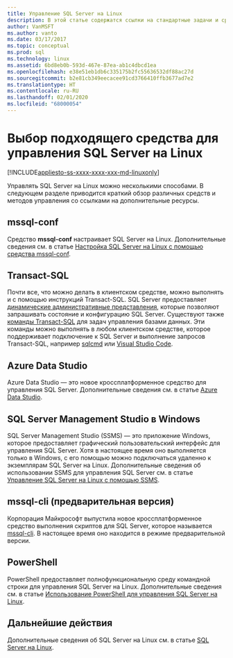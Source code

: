 ```yaml
---
title: Управление SQL Server на Linux
description: В этой статье содержатся ссылки на стандартные задачи и средства управления для SQL Server на Linux.
author: VanMSFT
ms.author: vanto
ms.date: 03/17/2017
ms.topic: conceptual
ms.prod: sql
ms.technology: linux
ms.assetid: 6bd8eb0b-593d-467e-87ea-ab1c4dbcd1ea
ms.openlocfilehash: e38e51eb1db6c335175b2fc55636532df88ac27d
ms.sourcegitcommit: b2e81cb349eecacee91cd3766410ffb3677ad7e2
ms.translationtype: HT
ms.contentlocale: ru-RU
ms.lasthandoff: 02/01/2020
ms.locfileid: "68000054"
---
```

# <a name="choose-the-right-tool-to-manage-sql-server-on-linux"></a>Выбор подходящего средства для управления SQL Server на Linux

[!INCLUDE[appliesto-ss-xxxx-xxxx-xxx-md-linuxonly](../includes/appliesto-ss-xxxx-xxxx-xxx-md-linuxonly.md)]

Управлять SQL Server на Linux можно несколькими способами. В следующем разделе приводится краткий обзор различных средств и методов управления со ссылками на дополнительные ресурсы.

## <a name="mssql-conf"></a>mssql-conf 

Средство **mssql-conf** настраивает SQL Server на Linux. Дополнительные сведения см. в статье [Настройка SQL Server на Linux с помощью средства mssql-conf](sql-server-linux-configure-mssql-conf.md).

## <a name="transact-sql"></a>Transact-SQL

Почти все, что можно делать в клиентском средстве, можно выполнять и с помощью инструкций Transact-SQL. SQL Server предоставляет [динамические административные представления](../relational-databases/system-dynamic-management-views/system-dynamic-management-views.md), которые позволяют запрашивать состояние и конфигурацию SQL Server. Существуют также [команды Transact-SQL](../t-sql/language-reference.md) для задач управления базами данных. Эти команды можно выполнять в любом клиентском средстве, которое поддерживает подключение к SQL Server и выполнение запросов Transact-SQL, например [sqlcmd](sql-server-linux-setup-tools.md) или [Visual Studio Code](sql-server-linux-develop-use-vscode.md).

## <a name="azure-data-studio"></a>Azure Data Studio

Azure Data Studio — это новое кроссплатформенное средство для управления SQL Server. Дополнительные сведения см. в статье [Azure Data Studio](../azure-data-studio/what-is.md).

## <a name="sql-server-management-studio-on-windows"></a>SQL Server Management Studio в Windows

SQL Server Management Studio (SSMS) — это приложение Windows, которое предоставляет графический пользовательский интерфейс для управления SQL Server. Хотя в настоящее время оно выполняется только в Windows, с его помощью можно подключаться удаленно к экземплярам SQL Server на Linux. Дополнительные сведения об использовании SSMS для управления SQL Server см. в статье [Управление SQL Server на Linux с помощью SSMS](sql-server-linux-manage-ssms.md).

## <a name="mssql-cli-preview"></a>mssql-cli (предварительная версия)

Корпорация Майкрософт выпустила новое кроссплатформенное средство выполнения скриптов для SQL Server, которое называется [mssql-cli](https://blogs.technet.microsoft.com/dataplatforminsider/2017/12/12/try-mssql-cli-a-new-interactive-command-line-tool-for-sql-server/). В настоящее время оно находится в режиме предварительной версии.

## <a name="powershell"></a>PowerShell

PowerShell предоставляет полнофункциональную среду командной строки для управления SQL Server на Linux. Дополнительные сведения см. в статье [Использование PowerShell для управления SQL Server на Linux](sql-server-linux-manage-powershell.md).

## <a name="next-steps"></a>Дальнейшие действия

Дополнительные сведения об SQL Server на Linux см. в статье [SQL Server на Linux](sql-server-linux-overview.md).

